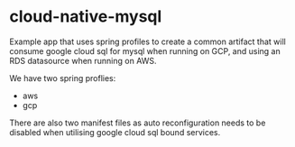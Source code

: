 # cloud-native-mysql
Example app that uses spring profiles to create a common artifact that will consume google cloud sql for mysql when running on GCP, and using an RDS datasource when running on AWS.

We have two spring proflies:

* aws 
* gcp

There are also two manifest files as auto reconfiguration needs to be disabled when utilising google cloud sql bound services.
